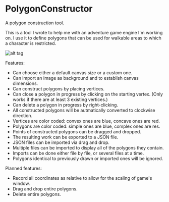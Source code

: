 # PolygonConstructor
A polygon construction tool.

This is a tool I wrote to help me with an adventure game engine I'm working on. I use it to define polygons that can be used for walkable areas to which a character is restricted.

![alt tag](http://www.alaric.us/adventure/tools/polygontool/sample3-4-17.png)

Features:

* Can choose either a default canvas size or a custom one.
* Can import an image as background and to establish canvas dimensions.
* Can construct polygons by placing vertices.
* Can close a polygon in progress by clicking on the starting vertex.
    (Only works if there are at least 3 existing vertices.)
* Can delete a polygon in progress by right-clicking.
* All constructed polygons will be autmatically converted to clockwise direction.
* Vertices are color coded: convex ones are blue, concave ones are red.
* Polygons are color coded: simple ones are blue, complex ones are res.
* Points of constructed polygons can be dragged and dropped.
* The resulting work can be exported to a JSON file.
* JSON files can be imported via drag and drop.
* Multiple files can be imported to display all of the polygons they contain.
* Imports can be done either file by file, or several files at a time.
* Polygons identical to previously drawn or imported ones will be ignored. 

Planned features:

* Record all coordinates as relative to allow for the scaling of game's window.
* Drag and drop entire polygons.
* Delete entire polygons.
